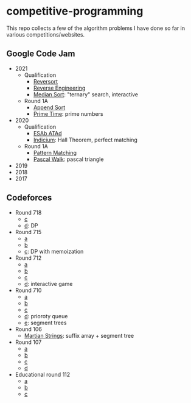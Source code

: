 # competitive-programming
This repo collects a few of the algorithm problems I have done so far in various competitions/websites.

## Google Code Jam
- 2021
    - Qualification
        - [Reversort](https://github.com/steber97/competitive-programming/tree/main/google-code-jam/2021/qualification/a)
        - [Reverse Engineering](https://github.com/steber97/competitive-programming/tree/main/google-code-jam/2021/qualification/c)
        - [Median Sort](https://github.com/steber97/competitive-programming/tree/main/google-code-jam/2021/qualification/d): "ternary" search, interactive
    - Round 1A
        - [Append Sort](https://github.com/steber97/competitive-programming/tree/main/google-code-jam/2021/round1A/a)
        - [Prime Time](https://github.com/steber97/competitive-programming/tree/main/google-code-jam/2021/round1A/b): prime numbers
- 2020
    - Qualification
        - [ESAb ATAd](https://github.com/steber97/competitive-programming/tree/main/google-code-jam/2020/qualification/d)
        - [Indicium](https://github.com/steber97/competitive-programming/tree/main/google-code-jam/2020/qualification/e): Hall Theorem, perfect matching
    - Round 1A
        - [Pattern Matching](https://github.com/steber97/competitive-programming/tree/main/google-code-jam/2020/Round1A/patternMatching)
        - [Pascal Walk](https://github.com/steber97/competitive-programming/tree/main/google-code-jam/2020/Round1A/pascalWalk): pascal triangle
- 2019
- 2018
- 2017

## Codeforces
- Round 718
    - [c](https://github.com/steber97/competitive-programming/tree/main/codeforces/Round718/c)
    - [d](https://github.com/steber97/competitive-programming/tree/main/codeforces/Round718/d): DP
- Round 715
    - [a](https://github.com/steber97/competitive-programming/tree/main/codeforces/Round715/a)
    - [b](https://github.com/steber97/competitive-programming/tree/main/codeforces/Round715/b)
    - [c](https://github.com/steber97/competitive-programming/tree/main/codeforces/Round715/c): DP with memoization
- Round 712
    - [a](https://github.com/steber97/competitive-programming/tree/main/codeforces/Round712/a)
    - [b](https://github.com/steber97/competitive-programming/tree/main/codeforces/Round712/b)
    - [c](https://github.com/steber97/competitive-programming/tree/main/codeforces/Round712/c)
    - [d](https://github.com/steber97/competitive-programming/tree/main/codeforces/Round712/d): interactive game
- Round 710
    - [a](https://github.com/steber97/competitive-programming/tree/main/codeforces/Round710/a)
    - [b](https://github.com/steber97/competitive-programming/tree/main/codeforces/Round710/b)
    - [c](https://github.com/steber97/competitive-programming/tree/main/codeforces/Round710/c)
    - [d](https://github.com/steber97/competitive-programming/tree/main/codeforces/Round710/d): prioroty queue
    - [e](https://github.com/steber97/competitive-programming/tree/main/codeforces/Round710/e): segment trees
- Round 106
    - [Martian Strings](https://github.com/steber97/competitive-programming/tree/main/codeforces/Round106/martianStrings): suffix array + segment tree
- Round 107
    - [a](https://github.com/steber97/competitive-programming/tree/main/codeforces/Round170/a)
    - [b](https://github.com/steber97/competitive-programming/tree/main/codeforces/Round170/b)
    - [c](https://github.com/steber97/competitive-programming/tree/main/codeforces/Round170/c)
    - [d](https://github.com/steber97/competitive-programming/tree/main/codeforces/Round170/d)
- Educational round 112
    - [a](https://github.com/steber97/competitive-programming/tree/main/codeforces/educationalRound112/a)
    - [b](https://github.com/steber97/competitive-programming/tree/main/codeforces/educationalRound112/b)
    - [c](https://github.com/steber97/competitive-programming/tree/main/codeforces/educationalRound112/c)
